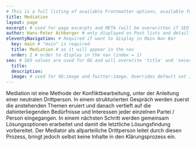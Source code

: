 ```yaml
---
# This is a full listing of available Frontmatter options, available for any content (.md) file.
title: Mediation
layout: page
excerpt: # used for page excerpts and META (will be overwritten if SEO used below)
author: Hans-Peter Achberger # only displayed on Post lists and detail views. Defaults to _data/meta.authorURL
eleventyNavigation: # Required if want to display in Main Nav Bar
  key: main # "main" is required
  title: Mediation # as it will appear in the nav
  order: 2 # order to display in the nav (index = 1)
seo: # SEO values are used for OG and will overwrite 'title' and 'excerpt' above
  title:
  description:
  image: # used for OG:image and Twitter:image. Overrides default set in _data/meta.siteImage
---
```


Mediation ist eine Methode der Konfliktbearbeitung, unter der Anleitung einer neutralen Drittperson. In einem strukturierten Gespräch werden zuerst die anstehenden Themen eruiert und danach vertieft auf die dahinterliegenden Bedürfnisse und Interessen jeder einzelnen Partei / Person eingegangen. In einem nächsten Schritt werden gemeinsam Lösungsoptionen erarbeitet und damit die letztliche Lösungsfindung vorbereitet. Der Mediator als allparteiliche Drittperson leitet durch diesen Prozess, bringt jedoch selbst keine Inhalte in den Klärungsprozess ein.
